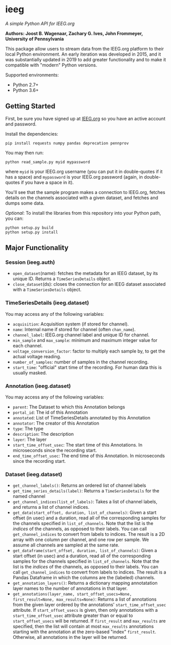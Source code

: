 # ieeg
*A simple Python API for IEEG.org*

**Authors: Joost B. Wagenaar, Zachary G. Ives, John Frommeyer, University of Pennsylvania**

This package allow users to stream data from the IEEG.org platform to their local Python environment.  An early iteration was developed in 2015, and it was substantially updated in 2019 to add greater functionality and to make it compatible with "modern" Python versions.  

Supported environments:
* Python 2.7+
* Python 3.6+

## Getting Started

First, be sure you have signed up at [IEEG.org](www.ieeg.org) so you have an active account and password.

Install the dependencies:
```
pip install requests numpy pandas deprecation pennprov
```

You may then run:
```
python read_sample.py myid mypassword
```

where `myid` is your IEEG.org username (you can put it in double-quotes if it has a space) and `mypassword` is your IEEG.org password (again, in double-quotes if you have a space in it).

You'll see that the sample program makes a connection to IEEG.org, fetches details on the channels associated with a given dataset, and fetches and dumps some data.

*Optional*: To install the libraries from this repository into your Python path, you can:

```
python setup.py build
python setup.py install
```  

## Major Functionality

### Session (ieeg.auth)

* `open_dataset`(name):  fetches the metadata for an IEEG dataset, by its unique ID.  Returns a `TimeSeriesDetails` object.
* `close_dataset`(ds):  closes the connection for an IEEG dataset associated with a `TimeSeriesDetails` object.

### TimeSeriesDetails (ieeg.dataset)

You may access any of the following variables:
* `acquisition`: Acquisition system (if stored for channel).
* `name`: Internal name if stored for channel (often `chan_name`).
* `channel_label`: IEEG.org channel label and unique ID for channel.
* `min_sample` and `max_sample`: minimum and maximum integer value for each channel.
* `voltage_conversion_factor`: factor to multiply each sample by, to get the actual voltage reading.
* `number_of_samples`: number of samples in the channel recording.
* `start_time`: "official" start time of the recording. For human data this is usually masked.

### Annotation (ieeg.dataset)

You may access any of the following variables:
* `parent`: The Dataset to which this Annotation belongs
* `portal_id`: The id of this Annotation
* `annotated`: List of TimeSeriesDetails annotated by this Annotation
* `annotator`: The creator of this Annotation
* `type`: The type
* `description`: The description
* `layer`: The layer
* `start_time_offset_usec`: The start time of this Annotations. In microseconds since the recording start.
* `end_time_offset_usec`: The end time of this Annotation. In microseconds since the recording start.

### Dataset (ieeg.dataset)

* `get_channel_labels()`: Returns an ordered list of channel labels
* `get_time_series_details(label)`: Returns a `TimeSeriesDetails` for the named channel
* `get_channel_indices(list_of_labels)`: Takes a list of channel labels, and returns a list of channel indices.
* `get_data(start_offset, duration, list_of_channels)`: Given a start offset (in usec) and a duration, read all of the corresponding samples for the channels specified in `list_of_channels`.  Note that the list is the *indices* of the channels, as opposed to their labels.  You can call `get_channel_indices` to convert from labels to indices.  The result is a 2D array with one column per channel, and one row per sample.  We assume all channels are sampled at the same rate.
* `get_dataframe(start_offset, duration, list_of_channels)`: Given a start offset (in usec) and a duration, read all of the corresponding samples for the channels specified in `list_of_channels`.  Note that the list is the *indices* of the channels, as opposed to their labels.  You can call `get_channel_indices` to convert from labels to indices.  The result is a Pandas Dataframe in which the columns are the (labeled) channels.
* `get_annotation_layers()`: Returns a dictionary mapping annotatation layer names to the number of annotations in that layer.
* `get_annotations(layer_name, start_offset_usecs=None, first_result=None, max_results=None)`: Returns a list of annotations from the given layer ordered by the annotations' `start_time_offset_usec` attribute. If `start_offset_usecs` is given, then only annotations with a `start_time_offset_usec` attribute greater than or equal to `start_offset_usecs` will be returned. If `first_result` and `max_results` are specified, then the list will contain at most `max_results` annotations starting with the annotation at the zero-based "index" `first_result`. Otherwise, all annotations in the layer will be returned.
